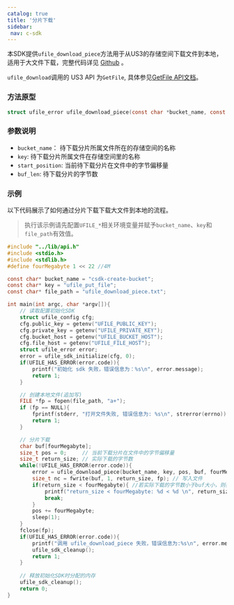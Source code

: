 ```yaml
---
catalog: true 
title: '分片下载'
sidebar:
 nav: c-sdk
---
```


本SDK提供`ufile_download_piece`方法用于从US3的存储空间下载文件到本地，适用于大文件下载，完整代码详见 [Github](https://github.com/ufilesdk-dev/ufile-csdk/blob/master/lib/ufile_download.c) 。

`ufile_download`调用的 US3 API 为`GetFile`, 具体参见[GetFile API文档](https://docs.ucloud.cn/api/ufile-api/get_file)。

### 方法原型

```c
struct ufile_error ufile_download_piece(const char *bucket_name, const char *key, size_t start_position, char *buf, size_t buf_len, size_t *return_size)
```

### 参数说明

- `bucket_name`： 待下载分片所属文件所在的存储空间的名称
- `key`: 待下载分片所属文件在存储空间里的名称
- `start_position`: 当前待下载分片在文件中的字节偏移量
- `buf_len`: 待下载分片的字节数

### 示例

以下代码展示了如何通过分片下载下载大文件到本地的流程。

> 执行该示例请先配置`UFILE_*`相关环境变量并赋予`bucket_name`、`key`和`file_path`有效值。
> 

<div class="copyable" markdown="1">

```c
#include "../lib/api.h"
#include <stdio.h>
#include <stdlib.h>
#define fourMegabyte 1 << 22 //4M

const char* bucket_name = "csdk-create-bucket";
const char* key = "ufile_put_file";
const char* file_path = "ufile_download_piece.txt";

int main(int argc, char *argv[]){
    // 读取配置初始化SDK
    struct ufile_config cfg;
    cfg.public_key = getenv("UFILE_PUBLIC_KEY");
    cfg.private_key = getenv("UFILE_PRIVATE_KEY");
    cfg.bucket_host = getenv("UFILE_BUCKET_HOST");
    cfg.file_host = getenv("UFILE_FILE_HOST");
    struct ufile_error error;
    error = ufile_sdk_initialize(cfg, 0);
    if(UFILE_HAS_ERROR(error.code)){
        printf("初始化 sdk 失败，错误信息为：%s\n", error.message);
        return 1;
    }

    // 创建本地文件(追加写)
    FILE *fp = fopen(file_path, "a+");
    if (fp == NULL){
        fprintf(stderr, "打开文件失败, 错误信息为: %s\n", strerror(errno));
        return 1;
    }

    // 分片下载
    char buf[fourMegabyte]; 
    size_t pos = 0;		// 当前下载分片在文件中的字节偏移量
    size_t return_size; // 实际下载的字节数
    while(!UFILE_HAS_ERROR(error.code)){
        error = ufile_download_piece(bucket_name, key, pos, buf, fourMegabyte, &return_size);
        size_t nc = fwrite(buf, 1, return_size, fp); // 写入文件
        if(return_size < fourMegabyte){ //若实际下载的字节数小于buf大小，则表示已经读到了文件结尾。
            printf("return_size < fourMegabyte: %d < %d \n", return_size, fourMegabyte);
            break;
        }
        pos += fourMegabyte; 
        sleep(1); 
    }
    fclose(fp);
    if(UFILE_HAS_ERROR(error.code)){
        printf("调用 ufile_download_piece 失败，错误信息为:%s\n", error.message);
        ufile_sdk_cleanup();
        return 1;
    }
    
    // 释放初始化SDK时分配的内存
    ufile_sdk_cleanup();
    return 0;
}

```
</div>